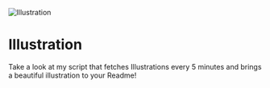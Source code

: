 ![Illustration](https://i.redd.it/4dti6xm19uqb1.png?width=100&height=100)

# Illustration
Take a look at my script that fetches Illustrations every 5 minutes and brings a beautiful illustration to your Readme!